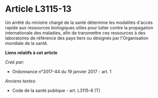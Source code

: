 # Article L3115-13

Un arrêté du ministre chargé de la santé détermine les modalités d'accès rapide aux ressources biologiques utiles pour lutter
contre la propagation internationale des maladies, afin de transmettre ces ressources à des laboratoires de référence des
pays tiers ou désignés par l'Organisation mondiale de la santé.

**Liens relatifs à cet article**

_Créé par_:

  - Ordonnance n°2017-44 du 19 janvier 2017 - art. 1

_Anciens textes_:

  - Code de la santé publique - art. L3115-6 (T)
